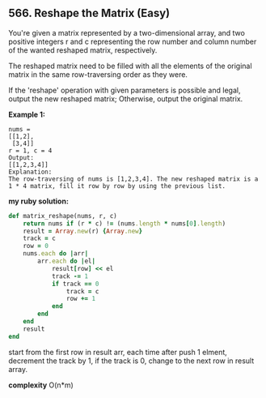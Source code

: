 ## 566. Reshape the Matrix (Easy)
You're given a matrix represented by a two-dimensional array, and two positive integers r and c representing the row number and column number of the wanted reshaped matrix, respectively.

The reshaped matrix need to be filled with all the elements of the original matrix in the same row-traversing order as they were.

If the 'reshape' operation with given parameters is possible and legal, output the new reshaped matrix; Otherwise, output the original matrix.

__Example 1:__
```
nums =
[[1,2],
 [3,4]]
r = 1, c = 4
Output:
[[1,2,3,4]]
Explanation:
The row-traversing of nums is [1,2,3,4]. The new reshaped matrix is a 1 * 4 matrix, fill it row by row by using the previous list.
```
__my ruby solution:__
```ruby
def matrix_reshape(nums, r, c)
    return nums if (r * c) != (nums.length * nums[0].length)
    result = Array.new(r) {Array.new}
    track = c
    row = 0
    nums.each do |arr|
        arr.each do |el|
            result[row] << el
            track -= 1
            if track == 0
                track = c
                row += 1
            end
        end
    end
    result
end
```

start from the first row in result arr, each time after push 1 elment, decrement the track by 1, if the track is 0, change to the next row in result array.

__complexity__
O(n*m)
